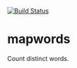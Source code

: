 [![Build Status](https://travis-ci.com/tuokri/mapwords.svg?branch=master)](https://travis-ci.com/tuokri/mapwords)

# mapwords

Count distinct words.
